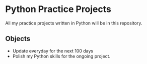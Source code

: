 # Python Practice Projects

All my practice projects written in Python will be in this repository. 

## Objects

- Update everyday for the next 100 days
- Polish my Python skills for the ongoing project.